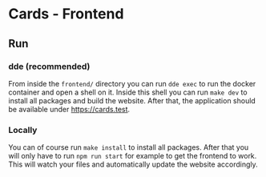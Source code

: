 # Cards - Frontend

## Run

### dde (recommended)
From inside the `frontend/` directory you can run `dde exec` to run the docker container and open a shell on it. Inside this shell you can run `make dev` to install all packages and build the website.
After that, the application should be available under https://cards.test.

### Locally
You can of course run `make install` to install all packages. After that you will only have to run `npm run start` for example to get the frontend to work.
This will watch your files and automatically update the website accordingly.

